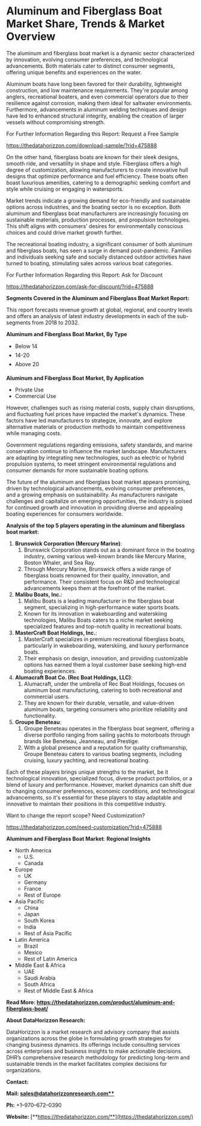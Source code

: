 ﻿# **Aluminum and Fiberglass Boat Market Share, Trends & Market Overview**
The aluminum and fiberglass boat market is a dynamic sector characterized by innovation, evolving consumer preferences, and technological advancements. Both materials cater to distinct consumer segments, offering unique benefits and experiences on the water.

Aluminum boats have long been favored for their durability, lightweight construction, and low maintenance requirements. They're popular among anglers, recreational boaters, and even commercial operators due to their resilience against corrosion, making them ideal for saltwater environments. Furthermore, advancements in aluminum welding techniques and design have led to enhanced structural integrity, enabling the creation of larger vessels without compromising strength.

For Further Information Regarding this Report: Request a Free Sample

<https://thedatahorizzon.com/download-sample/?rid=475888>

On the other hand, fiberglass boats are known for their sleek designs, smooth ride, and versatility in shape and style. Fiberglass offers a high degree of customization, allowing manufacturers to create innovative hull designs that optimize performance and fuel efficiency. These boats often boast luxurious amenities, catering to a demographic seeking comfort and style while cruising or engaging in watersports.

Market trends indicate a growing demand for eco-friendly and sustainable options across industries, and the boating sector is no exception. Both aluminum and fiberglass boat manufacturers are increasingly focusing on sustainable materials, production processes, and propulsion technologies. This shift aligns with consumers' desires for environmentally conscious choices and could drive market growth further.

The recreational boating industry, a significant consumer of both aluminum and fiberglass boats, has seen a surge in demand post-pandemic. Families and individuals seeking safe and socially distanced outdoor activities have turned to boating, stimulating sales across various boat categories.

For Further Information Regarding this Report: Ask for Discount

<https://thedatahorizzon.com/ask-for-discount/?rid=475888>

**Segments Covered in the Aluminum and Fiberglass Boat Market Report:**

This report forecasts revenue growth at global, regional, and country levels and offers an analysis of latest industry developments in each of the sub-segments from 2018 to 2032.

**Aluminum and Fiberglass Boat Market, By Type**

- Below 14
- 14-20
- Above 20

**Aluminum and Fiberglass Boat Market, By Application**

- Private Use
- Commercial Use

However, challenges such as rising material costs, supply chain disruptions, and fluctuating fuel prices have impacted the market's dynamics. These factors have led manufacturers to strategize, innovate, and explore alternative materials or production methods to maintain competitiveness while managing costs.

Government regulations regarding emissions, safety standards, and marine conservation continue to influence the market landscape. Manufacturers are adapting by integrating new technologies, such as electric or hybrid propulsion systems, to meet stringent environmental regulations and consumer demands for more sustainable boating options.

The future of the aluminum and fiberglass boat market appears promising, driven by technological advancements, evolving consumer preferences, and a growing emphasis on sustainability. As manufacturers navigate challenges and capitalize on emerging opportunities, the industry is poised for continued growth and innovation in providing diverse and appealing boating experiences for consumers worldwide.



**Analysis of the top 5 players operating in the aluminum and fiberglass boat market:**

1. **Brunswick Corporation (Mercury Marine)**:
   1. Brunswick Corporation stands out as a dominant force in the boating industry, owning various well-known brands like Mercury Marine, Boston Whaler, and Sea Ray.
   1. Through Mercury Marine, Brunswick offers a wide range of fiberglass boats renowned for their quality, innovation, and performance. Their consistent focus on R&D and technological advancements keeps them at the forefront of the market.
1. **Malibu Boats, Inc.**:
   1. Malibu Boats is a leading manufacturer in the fiberglass boat segment, specializing in high-performance water sports boats.
   1. Known for its innovation in wakeboarding and waterskiing technologies, Malibu Boats caters to a niche market seeking specialized features and top-notch quality in recreational boats.
1. **MasterCraft Boat Holdings, Inc.**:
   1. MasterCraft specializes in premium recreational fiberglass boats, particularly in wakeboarding, waterskiing, and luxury performance boats.
   1. Their emphasis on design, innovation, and providing customizable options has earned them a loyal customer base seeking high-end boating experiences.
1. **Alumacraft Boat Co. (Rec Boat Holdings, LLC)**:
   1. Alumacraft, under the umbrella of Rec Boat Holdings, focuses on aluminum boat manufacturing, catering to both recreational and commercial users.
   1. They are known for their durable, versatile, and value-driven aluminum boats, targeting consumers who prioritize reliability and functionality.
1. **Groupe Beneteau**:
   1. Groupe Beneteau operates in the fiberglass boat segment, offering a diverse portfolio ranging from sailing yachts to motorboats through brands like Beneteau, Jeanneau, and Prestige.
   1. With a global presence and a reputation for quality craftsmanship, Groupe Beneteau caters to various boating segments, including cruising, luxury yachting, and recreational boating.

Each of these players brings unique strengths to the market, be it technological innovation, specialized focus, diverse product portfolios, or a blend of luxury and performance. However, market dynamics can shift due to changing consumer preferences, economic conditions, and technological advancements, so it's essential for these players to stay adaptable and innovative to maintain their positions in this competitive industry.

Want to change the report scope? Need Customization?

<https://thedatahorizzon.com/need-customization/?rid=475888>

**Aluminum and Fiberglass Boat Market**: **Regional Insights**

- North America
  - U.S.
  - Canada
- Europe
  - UK
  - Germany
  - France
  - Rest of Europe
- Asia Pacific
  - China
  - Japan
  - South Korea
  - India
  - Rest of Asia Pacific
- Latin America
  - Brazil
  - Mexico
  - Rest of Latin America
- Middle East & Africa
  - UAE
  - Saudi Arabia
  - South Africa
  - Rest of Middle East & Africa

**Read More: https://thedatahorizzon.com/product/aluminum-and-fiberglass-boat/**

**About DataHorizzon Research:**

DataHorizzon is a market research and advisory company that assists organizations across the globe in formulating growth strategies for changing business dynamics. Its offerings include consulting services across enterprises and business insights to make actionable decisions. DHR’s comprehensive research methodology for predicting long-term and sustainable trends in the market facilitates complex decisions for organizations.

**Contact:**

**Mail: [sales@datahorizzonresearch.com**](mailto:sales@datahorizzonresearch.com)**

**Ph:** +1–970–672–0390

**Website:** [**https://thedatahorizzon.com/**](https://thedatahorizzon.com/)


